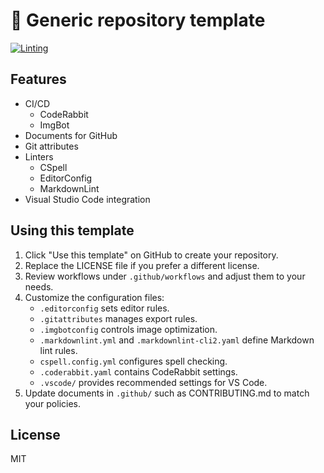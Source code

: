 # 📄 Generic repository template

[![Linting](https://github.com/kurone-kito/template/actions/workflows/lint.yml/badge.svg)](https://github.com/kurone-kito/template/actions/workflows/lint.yml)

## Features

- CI/CD
  - CodeRabbit
  - ImgBot
- Documents for GitHub
- Git attributes
- Linters
  - CSpell
  - EditorConfig
  - MarkdownLint
- Visual Studio Code integration

## Using this template

1. Click "Use this template" on GitHub to create your repository.
2. Replace the LICENSE file if you prefer a different license.
3. Review workflows under `.github/workflows` and adjust them to your needs.
4. Customize the configuration files:
   - `.editorconfig` sets editor rules.
   - `.gitattributes` manages export rules.
   - `.imgbotconfig` controls image optimization.
   - `.markdownlint.yml` and `.markdownlint-cli2.yaml` define Markdown lint rules.
   - `cspell.config.yml` configures spell checking.
   - `.coderabbit.yaml` contains CodeRabbit settings.
   - `.vscode/` provides recommended settings for VS Code.
5. Update documents in `.github/` such as CONTRIBUTING.md to match your policies.

## License

MIT
